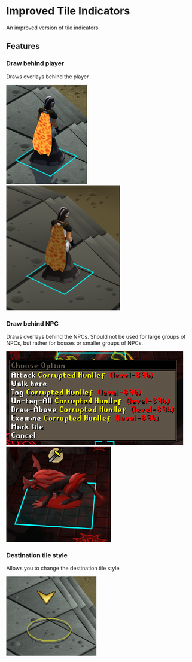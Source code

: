 # Improved Tile Indicators
An improved version of tile indicators

## Features
### Draw behind player
Draws overlays behind the player

![](truetile.png)
![](truetilegpu.png)

### Draw behind NPC
Draws overlays behind the NPCs. Should not be used for large groups of NPCs, but rather for bosses or smaller groups of NPCs.

![](menu.png)
![](Hunllef.png)

### Destination tile style
Allows you to change the destination tile style

![](rs3destination.png)
